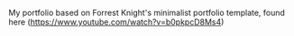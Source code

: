 My portfolio based on Forrest Knight's minimalist portfolio template, found here (https://www.youtube.com/watch?v=b0pkpcD8Ms4)
